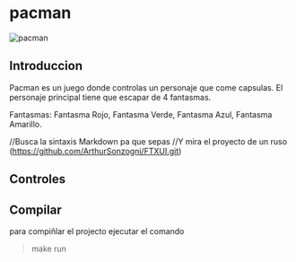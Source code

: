 # pacman
![pacman](https://cdn.pixabay.com/photo/2022/02/20/10/17/pacman-7024232_1280.jpg)

## Introduccion
Pacman es un juego donde controlas un personaje que come capsulas.
El personaje principal tiene que escapar de 4 fantasmas.

Fantasmas:
Fantasma Rojo,
Fantasma Verde,
Fantasma Azul,
Fantasma Amarillo.

//Busca la sintaxis Markdown pa que sepas //Y mira el proyecto de un ruso (https://github.com/ArthurSonzogni/FTXUI.git)

## Controles

## Compilar
 para compiñlar el projecto ejecutar el comando
 > make run